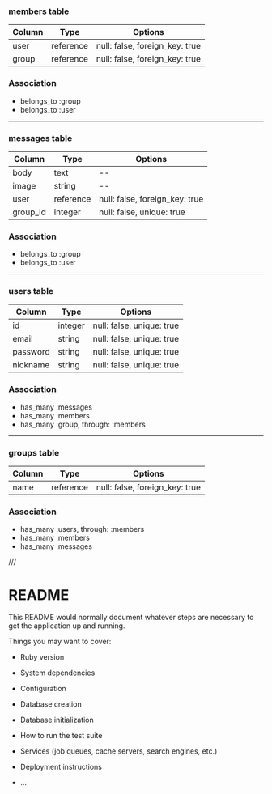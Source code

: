 ### members table
|Column|Type|Options|
|------|----|-------|
|user|reference|null: false, foreign_key: true|
|group|reference|null: false, foreign_key: true|

### Association
- belongs_to :group
- belongs_to :user

* * *

### messages table
|Column|Type|Options|
|------|----|-------|
|body|text|--|
|image|string|--|
|user|reference|null: false, foreign_key: true|
|group_id|integer|null: false, unique: true|

### Association
- belongs_to :group
- belongs_to :user

* * *

### users table
|Column|Type|Options|
|------|----|-------|
|id|integer|null: false, unique: true|
|email|string|null: false, unique: true|
|password|string|null: false, unique: true|
|nickname|string|null: false, unique: true|

### Association
- has_many :messages
- has_many :members
- has_many :group, through: :members

* * *

### groups table
|Column|Type|Options|
|------|----|-------|
|name|reference|null: false, foreign_key: true|

### Association
- has_many :users, through: :members
- has_many :members
- has_many :messages

///



# README

This README would normally document whatever steps are necessary to get the
application up and running.

Things you may want to cover:

* Ruby version

* System dependencies

* Configuration

* Database creation

* Database initialization

* How to run the test suite

* Services (job queues, cache servers, search engines, etc.)

* Deployment instructions

* ...
